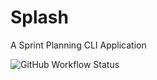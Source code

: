 # Splash
A Sprint Planning CLI Application

![GitHub Workflow Status](https://img.shields.io/github/workflow/status/ThiagoSBastos/Splash/Go?style=plastic)
